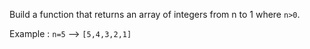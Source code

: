 Build a function that returns an array of integers from n to 1 where ```n>0```.

Example : `n=5` --> `[5,4,3,2,1]`
